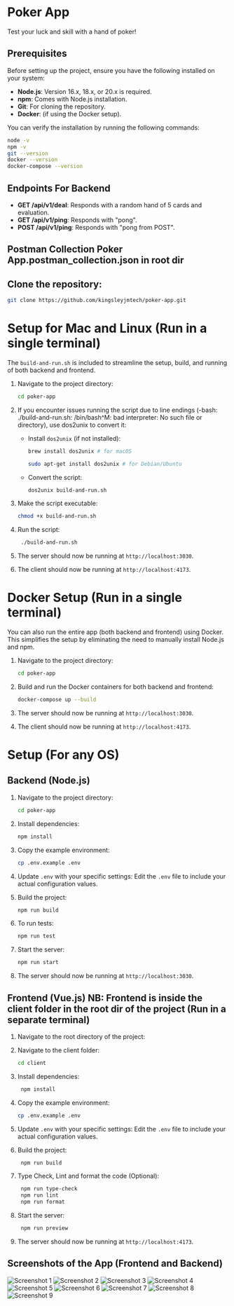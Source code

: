 # Poker App

Test your luck and skill with a hand of poker!

## Prerequisites

Before setting up the project, ensure you have the following installed on your system:

- **Node.js**: Version 16.x, 18.x, or 20.x is required.
- **npm**: Comes with Node.js installation.
- **Git**: For cloning the repository.
- **Docker**: (if using the Docker setup).

You can verify the installation by running the following commands:

```sh
node -v
npm -v
git --version
docker --version
docker-compose --version
```

## Endpoints For Backend

- **GET /api/v1/deal**: Responds with a random hand of 5 cards and evaluation.
- **GET /api/v1/ping**: Responds with "pong".
- **POST /api/v1/ping**: Responds with "pong from POST".

## Postman Collection Poker App.postman_collection.json in root dir

## Clone the repository:
   ```sh
   git clone https://github.com/kingsleyjmtech/poker-app.git
   ```

# Setup for Mac and Linux (Run in a single terminal)

The `build-and-run.sh` is included to streamline the setup, build, and running of both backend and frontend.

1. Navigate to the project directory:
   ```sh
   cd poker-app
   ```

2. If you encounter issues running the script due to line endings (-bash: ./build-and-run.sh: /bin/bash^M: bad
   interpreter: No such file or directory), use dos2unix to convert it:
   - Install `dos2unix` (if not installed):
     ```sh
     brew install dos2unix # for macOS
     ```
     ```sh
     sudo apt-get install dos2unix # for Debian/Ubuntu
     ```
   - Convert the script:
     ```sh
     dos2unix build-and-run.sh
     ```

3. Make the script executable:
   ```sh
   chmod +x build-and-run.sh
   ```

4. Run the script:
   ```sh
    ./build-and-run.sh      
    ```

5. The server should now be running at `http://localhost:3030`.

6. The client should now be running at `http://localhost:4173`.

# Docker Setup (Run in a single terminal)

You can also run the entire app (both backend and frontend) using Docker. This simplifies the setup by eliminating the need to manually install Node.js and npm.

1. Navigate to the project directory:
   ```sh
   cd poker-app
   ```

2. Build and run the Docker containers for both backend and frontend:
   ```sh
   docker-compose up --build
   ```
   
3. The server should now be running at `http://localhost:3030`.

4. The client should now be running at `http://localhost:4173`.

# Setup (For any OS)

## Backend (Node.js)

1. Navigate to the project directory:
   ```sh
   cd poker-app
   ```

2. Install dependencies:
   ```sh
   npm install
   ```

3. Copy the example environment:
   ```sh
   cp .env.example .env
   ```

4. Update `.env` with your specific settings:
   Edit the `.env` file to include your actual configuration values.

5. Build the project:
   ```sh
   npm run build
   ```

6. To run tests:
   ```sh
   npm run test
   ```

7. Start the server:
   ```sh
   npm run start
   ```

8. The server should now be running at `http://localhost:3030`.

## Frontend (Vue.js) NB: Frontend is inside the client folder in the root dir of the project (Run in a separate terminal)

1. Navigate to the root directory of the project:

2. Navigate to the client folder:
   ```sh
   cd client
   ```

3. Install dependencies:
   ```sh
    npm install
    ```

4. Copy the example environment:
   ```sh
   cp .env.example .env
   ```

5. Update `.env` with your specific settings:
   Edit the `.env` file to include your actual configuration values.

6. Build the project:
   ```sh
    npm run build
    ```

7. Type Check, Lint and format the code (Optional):
   ```sh
    npm run type-check
    npm run lint
    npm run format   
    ```

8. Start the server:
    ```sh
     npm run preview
     ```

9. The server should now be running at `http://localhost:4173`.

## Screenshots of the App (Frontend and Backend)

![Screenshot 1](screenshots/screenshot-1.png)
![Screenshot 2](screenshots/screenshot-2.png)
![Screenshot 3](screenshots/screenshot-3.png)
![Screenshot 4](screenshots/screenshot-4.png)
![Screenshot 5](screenshots/screenshot-5.png)
![Screenshot 6](screenshots/screenshot-6.png)
![Screenshot 7](screenshots/screenshot-7.png)
![Screenshot 8](screenshots/screenshot-8.png)
![Screenshot 9](screenshots/screenshot-9.png)